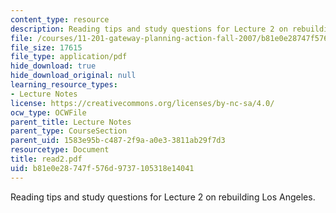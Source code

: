 ```yaml
---
content_type: resource
description: Reading tips and study questions for Lecture 2 on rebuilding Los Angeles.
file: /courses/11-201-gateway-planning-action-fall-2007/b81e0e28747f576d9737105318e14041_read2.pdf
file_size: 17615
file_type: application/pdf
hide_download: true
hide_download_original: null
learning_resource_types:
- Lecture Notes
license: https://creativecommons.org/licenses/by-nc-sa/4.0/
ocw_type: OCWFile
parent_title: Lecture Notes
parent_type: CourseSection
parent_uid: 1583e95b-c487-2f9a-a0e3-3811ab29f7d3
resourcetype: Document
title: read2.pdf
uid: b81e0e28-747f-576d-9737-105318e14041
---
```

Reading tips and study questions for Lecture 2 on rebuilding Los Angeles.